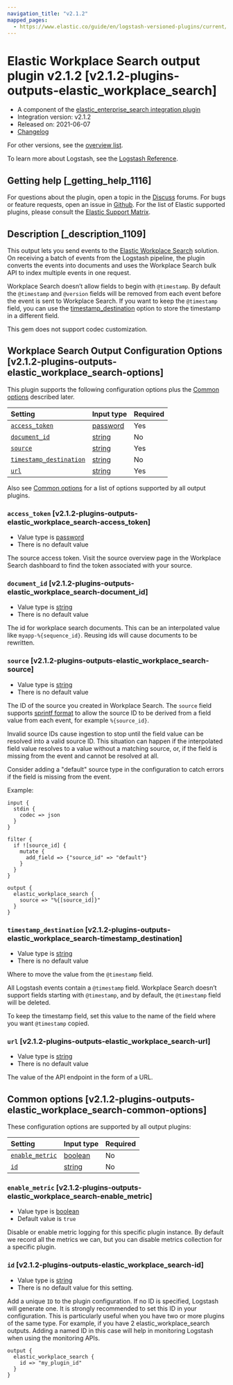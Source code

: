 ```yaml
---
navigation_title: "v2.1.2"
mapped_pages:
  - https://www.elastic.co/guide/en/logstash-versioned-plugins/current/v2.1.2-plugins-outputs-elastic_workplace_search.html
---
```


# Elastic Workplace Search output plugin v2.1.2 [v2.1.2-plugins-outputs-elastic_workplace_search]

* A component of the [elastic\_enterprise\_search integration plugin](integration-elastic_enterprise_search-index.md)
* Integration version: v2.1.2
* Released on: 2021-06-07
* [Changelog](https://github.com/logstash-plugins/logstash-integration-elastic_enterprise_search/blob/v2.1.2/CHANGELOG.md)

For other versions, see the [overview list](output-elastic_workplace_search-index.md).

To learn more about Logstash, see the [Logstash Reference](https://www.elastic.co/guide/en/logstash/current/index.html).

## Getting help [_getting_help_1116]

For questions about the plugin, open a topic in the [Discuss](http://discuss.elastic.co) forums. For bugs or feature requests, open an issue in [Github](https://github.com/logstash-plugins/logstash-integration-elastic_enterprise_search). For the list of Elastic supported plugins, please consult the [Elastic Support Matrix](https://www.elastic.co/support/matrix#matrix_logstash_plugins).

## Description [_description_1109]

This output lets you send events to the [Elastic Workplace Search](https://www.elastic.co/workplace-search) solution. On receiving a batch of events from the Logstash pipeline, the plugin converts the events into documents and uses the Workplace Search bulk API to index multiple events in one request.

Workplace Search doesn’t allow fields to begin with `@timestamp`. By default the `@timestamp` and `@version` fields will be removed from each event before the event is sent to Workplace Search. If you want to keep the `@timestamp` field, you can use the [timestamp\_destination](v2-1-2-plugins-outputs-elastic_workplace_search.md#v2.1.2-plugins-outputs-elastic_workplace_search-timestamp_destination) option to store the timestamp in a different field.

This gem does not support codec customization.

## Workplace Search Output Configuration Options [v2.1.2-plugins-outputs-elastic_workplace_search-options]

This plugin supports the following configuration options plus the [Common options](v2-1-2-plugins-outputs-elastic_workplace_search.md#v2.1.2-plugins-outputs-elastic_workplace_search-common-options) described later.

| Setting | Input type | Required |
| :- | :- | :- |
| [`access_token`](v2-1-2-plugins-outputs-elastic_workplace_search.md#v2.1.2-plugins-outputs-elastic_workplace_search-access_token) | [password](/lsr/value-types.md#password) | Yes |
| [`document_id`](v2-1-2-plugins-outputs-elastic_workplace_search.md#v2.1.2-plugins-outputs-elastic_workplace_search-document_id) | [string](/lsr/value-types.md#string) | No |
| [`source`](v2-1-2-plugins-outputs-elastic_workplace_search.md#v2.1.2-plugins-outputs-elastic_workplace_search-source) | [string](/lsr/value-types.md#string) | Yes |
| [`timestamp_destination`](v2-1-2-plugins-outputs-elastic_workplace_search.md#v2.1.2-plugins-outputs-elastic_workplace_search-timestamp_destination) | [string](/lsr/value-types.md#string) | No |
| [`url`](v2-1-2-plugins-outputs-elastic_workplace_search.md#v2.1.2-plugins-outputs-elastic_workplace_search-url) | [string](/lsr/value-types.md#string) | Yes |

Also see [Common options](v2-1-2-plugins-outputs-elastic_workplace_search.md#v2.1.2-plugins-outputs-elastic_workplace_search-common-options) for a list of options supported by all output plugins.

### `access_token` [v2.1.2-plugins-outputs-elastic_workplace_search-access_token]

* Value type is [password](/lsr/value-types.md#password)
* There is no default value

The source access token. Visit the source overview page in the Workplace Search dashboard to find the token associated with your source.

### `document_id` [v2.1.2-plugins-outputs-elastic_workplace_search-document_id]

* Value type is [string](/lsr/value-types.md#string)
* There is no default value

The id for workplace search documents. This can be an interpolated value like `myapp-%{sequence_id}`. Reusing ids will cause documents to be rewritten.

### `source` [v2.1.2-plugins-outputs-elastic_workplace_search-source]

* Value type is [string](/lsr/value-types.md#string)
* There is no default value

The ID of the source you created in Workplace Search. The `source` field supports [sprintf format](https://www.elastic.co/guide/en/logstash/current/event-dependent-configuration.html#sprintf) to allow the source ID to be derived from a field value from each event, for example `%{source_id}`.

Invalid source IDs cause ingestion to stop until the field value can be resolved into a valid source ID. This situation can happen if the interpolated field value resolves to a value without a matching source, or, if the field is missing from the event and cannot be resolved at all.

Consider adding a "default" source type in the configuration to catch errors if the field is missing from the event.

Example:

```
input {
  stdin {
    codec => json
  }
}

filter {
  if ![source_id] {
    mutate {
      add_field => {"source_id" => "default"}
    }
  }
}

output {
  elastic_workplace_search {
    source => "%{[source_id]}"
  }
}
```

### `timestamp_destination` [v2.1.2-plugins-outputs-elastic_workplace_search-timestamp_destination]

* Value type is [string](/lsr/value-types.md#string)
* There is no default value

Where to move the value from the `@timestamp` field.

All Logstash events contain a `@timestamp` field. Workplace Search doesn’t support fields starting with `@timestamp`, and by default, the `@timestamp` field will be deleted.

To keep the timestamp field, set this value to the name of the field where you want `@timestamp` copied.

### `url` [v2.1.2-plugins-outputs-elastic_workplace_search-url]

* Value type is [string](/lsr/value-types.md#string)
* There is no default value

The value of the API endpoint in the form of a URL.

## Common options [v2.1.2-plugins-outputs-elastic_workplace_search-common-options]

These configuration options are supported by all output plugins:

| Setting | Input type | Required |
| :- | :- | :- |
| [`enable_metric`](v2-1-2-plugins-outputs-elastic_workplace_search.md#v2.1.2-plugins-outputs-elastic_workplace_search-enable_metric) | [boolean](/lsr/value-types.md#boolean) | No |
| [`id`](v2-1-2-plugins-outputs-elastic_workplace_search.md#v2.1.2-plugins-outputs-elastic_workplace_search-id) | [string](/lsr/value-types.md#string) | No |

### `enable_metric` [v2.1.2-plugins-outputs-elastic_workplace_search-enable_metric]

* Value type is [boolean](/lsr/value-types.md#boolean)
* Default value is `true`

Disable or enable metric logging for this specific plugin instance. By default we record all the metrics we can, but you can disable metrics collection for a specific plugin.

### `id` [v2.1.2-plugins-outputs-elastic_workplace_search-id]

* Value type is [string](/lsr/value-types.md#string)
* There is no default value for this setting.

Add a unique `ID` to the plugin configuration. If no ID is specified, Logstash will generate one. It is strongly recommended to set this ID in your configuration. This is particularly useful when you have two or more plugins of the same type. For example, if you have 2 elastic\_workplace\_search outputs. Adding a named ID in this case will help in monitoring Logstash when using the monitoring APIs.

```
output {
  elastic_workplace_search {
    id => "my_plugin_id"
  }
}
```
